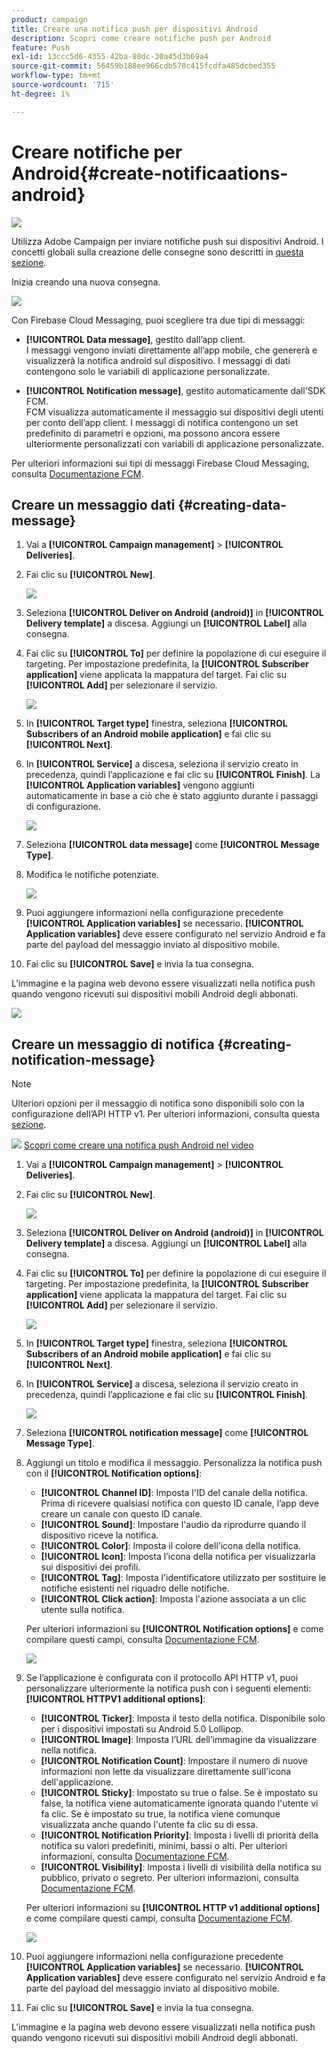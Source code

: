 ```yaml
---
product: campaign
title: Creare una notifica push per dispositivi Android
description: Scopri come creare notifiche push per Android
feature: Push
exl-id: 13ccc5d6-4355-42ba-80dc-30a45d3b69a4
source-git-commit: 56459b188ee966cdb578c415fcdfa485dcbed355
workflow-type: tm+mt
source-wordcount: '715'
ht-degree: 1%

---
```


# Creare notifiche per Android{#create-notificaations-android}

![](../../assets/common.svg)

Utilizza Adobe Campaign per inviare notifiche push sui dispositivi Android. I concetti globali sulla creazione delle consegne sono descritti in [questa sezione](steps-about-delivery-creation-steps.md).

Inizia creando una nuova consegna.

![](assets/nmac_delivery_1.png)

Con Firebase Cloud Messaging, puoi scegliere tra due tipi di messaggi:

* **[!UICONTROL Data message]**, gestito dall’app client.
   <br>I messaggi vengono inviati direttamente all’app mobile, che genererà e visualizzerà la notifica android sul dispositivo. I messaggi di dati contengono solo le variabili di applicazione personalizzate.

* **[!UICONTROL Notification message]**, gestito automaticamente dall&#39;SDK FCM.
   <br> FCM visualizza automaticamente il messaggio sui dispositivi degli utenti per conto dell’app client. I messaggi di notifica contengono un set predefinito di parametri e opzioni, ma possono ancora essere ulteriormente personalizzati con variabili di applicazione personalizzate.

Per ulteriori informazioni sui tipi di messaggi Firebase Cloud Messaging, consulta [Documentazione FCM](https://firebase.google.com/docs/cloud-messaging/concept-options#notifications_and_data_messages).

## Creare un messaggio dati {#creating-data-message}

1. Vai a **[!UICONTROL Campaign management]** > **[!UICONTROL Deliveries]**.

1. Fai clic su **[!UICONTROL New]**.

   ![](assets/nmac_android_3.png)

1. Seleziona **[!UICONTROL Deliver on Android (android)]** in **[!UICONTROL Delivery template]** a discesa. Aggiungi un **[!UICONTROL Label]** alla consegna.

1. Fai clic su **[!UICONTROL To]** per definire la popolazione di cui eseguire il targeting. Per impostazione predefinita, la **[!UICONTROL Subscriber application]** viene applicata la mappatura del target. Fai clic su **[!UICONTROL Add]** per selezionare il servizio.

   ![](assets/nmac_android_7.png)

1. In **[!UICONTROL Target type]** finestra, seleziona **[!UICONTROL Subscribers of an Android mobile application]** e fai clic su **[!UICONTROL Next]**.

1. In **[!UICONTROL Service]** a discesa, seleziona il servizio creato in precedenza, quindi l’applicazione e fai clic su **[!UICONTROL Finish]**.
La **[!UICONTROL Application variables]** vengono aggiunti automaticamente in base a ciò che è stato aggiunto durante i passaggi di configurazione.

   ![](assets/nmac_android_6.png)

1. Seleziona **[!UICONTROL data message]** come **[!UICONTROL Message Type]**.

1. Modifica le notifiche potenziate.

   ![](assets/nmac_android_5.png)

1. Puoi aggiungere informazioni nella configurazione precedente **[!UICONTROL Application variables]** se necessario. **[!UICONTROL Application variables]** deve essere configurato nel servizio Android e fa parte del payload del messaggio inviato al dispositivo mobile.

1. Fai clic su **[!UICONTROL Save]** e invia la tua consegna.

L’immagine e la pagina web devono essere visualizzati nella notifica push quando vengono ricevuti sui dispositivi mobili Android degli abbonati.

![](assets/nmac_android_4.png)

## Creare un messaggio di notifica {#creating-notification-message}

>[!NOTE]
>
>Ulteriori opzioni per il messaggio di notifica sono disponibili solo con la configurazione dell’API HTTP v1. Per ulteriori informazioni, consulta questa [sezione](configuring-the-mobile-application-android.md#android-service-httpv1).

![](assets/do-not-localize/how-to-video.png) [Scopri come creare una notifica push Android nel video](https://experienceleague.adobe.com/docs/campaign-classic-learn/getting-started-with-push-notifications-for-android/configuring-and-sending-push-notifications.html?lang=en#additional-resources)

1. Vai a **[!UICONTROL Campaign management]** > **[!UICONTROL Deliveries]**.

1. Fai clic su **[!UICONTROL New]**.

   ![](assets/nmac_android_3.png)

1. Seleziona **[!UICONTROL Deliver on Android (android)]** in **[!UICONTROL Delivery template]** a discesa. Aggiungi un **[!UICONTROL Label]** alla consegna.

1. Fai clic su **[!UICONTROL To]** per definire la popolazione di cui eseguire il targeting. Per impostazione predefinita, la **[!UICONTROL Subscriber application]** viene applicata la mappatura del target. Fai clic su **[!UICONTROL Add]** per selezionare il servizio.

   ![](assets/nmac_android_7.png)

1. In **[!UICONTROL Target type]** finestra, seleziona **[!UICONTROL Subscribers of an Android mobile application]** e fai clic su **[!UICONTROL Next]**.

1. In **[!UICONTROL Service]** a discesa, seleziona il servizio creato in precedenza, quindi l’applicazione e fai clic su **[!UICONTROL Finish]**.

   ![](assets/nmac_android_6.png)

1. Seleziona **[!UICONTROL notification message]** come **[!UICONTROL Message Type]**.

1. Aggiungi un titolo e modifica il messaggio. Personalizza la notifica push con il **[!UICONTROL Notification options]**:

   * **[!UICONTROL Channel ID]**: Imposta l&#39;ID del canale della notifica. Prima di ricevere qualsiasi notifica con questo ID canale, l’app deve creare un canale con questo ID canale.
   * **[!UICONTROL Sound]**: Impostare l&#39;audio da riprodurre quando il dispositivo riceve la notifica.
   * **[!UICONTROL Color]**: Imposta il colore dell’icona della notifica.
   * **[!UICONTROL Icon]**: Imposta l’icona della notifica per visualizzarla sui dispositivi dei profili.
   * **[!UICONTROL Tag]**: Imposta l&#39;identificatore utilizzato per sostituire le notifiche esistenti nel riquadro delle notifiche.
   * **[!UICONTROL Click action]**: Imposta l&#39;azione associata a un clic utente sulla notifica.

   Per ulteriori informazioni su **[!UICONTROL Notification options]** e come compilare questi campi, consulta [Documentazione FCM](https://firebase.google.com/docs/reference/fcm/rest/v1/projects.messages#androidnotification).

   ![](assets/nmac_android_8.png)

1. Se l’applicazione è configurata con il protocollo API HTTP v1, puoi personalizzare ulteriormente la notifica push con i seguenti elementi: **[!UICONTROL HTTPV1 additional options]**:

   * **[!UICONTROL Ticker]**: Imposta il testo della notifica. Disponibile solo per i dispositivi impostati su Android 5.0 Lollipop.
   * **[!UICONTROL Image]**: Imposta l’URL dell’immagine da visualizzare nella notifica.
   * **[!UICONTROL Notification Count]**: Impostare il numero di nuove informazioni non lette da visualizzare direttamente sull&#39;icona dell&#39;applicazione.
   * **[!UICONTROL Sticky]**: Impostato su true o false. Se è impostato su false, la notifica viene automaticamente ignorata quando l&#39;utente vi fa clic. Se è impostato su true, la notifica viene comunque visualizzata anche quando l&#39;utente fa clic su di essa.
   * **[!UICONTROL Notification Priority]**: Imposta i livelli di priorità della notifica su valori predefiniti, minimi, bassi o alti. Per ulteriori informazioni, consulta [Documentazione FCM](https://firebase.google.com/docs/reference/fcm/rest/v1/projects.messages#NotificationPriority).
   * **[!UICONTROL Visibility]**: Imposta i livelli di visibilità della notifica su pubblico, privato o segreto. Per ulteriori informazioni, consulta [Documentazione FCM](https://firebase.google.com/docs/reference/fcm/rest/v1/projects.messages#visibility).

   Per ulteriori informazioni su **[!UICONTROL HTTP v1 additional options]** e come compilare questi campi, consulta [Documentazione FCM](https://firebase.google.com/docs/reference/fcm/rest/v1/projects.messages#androidnotification).

   ![](assets/nmac_android_9.png)

1. Puoi aggiungere informazioni nella configurazione precedente **[!UICONTROL Application variables]** se necessario. **[!UICONTROL Application variables]** deve essere configurato nel servizio Android e fa parte del payload del messaggio inviato al dispositivo mobile.

1. Fai clic su **[!UICONTROL Save]** e invia la tua consegna.

L’immagine e la pagina web devono essere visualizzati nella notifica push quando vengono ricevuti sui dispositivi mobili Android degli abbonati.
